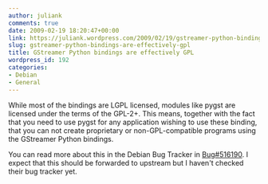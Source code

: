 ```yaml
---
author: juliank
comments: true
date: 2009-02-19 18:20:47+00:00
link: https://juliank.wordpress.com/2009/02/19/gstreamer-python-bindings-are-effectively-gpl/
slug: gstreamer-python-bindings-are-effectively-gpl
title: GStreamer Python bindings are effectively GPL
wordpress_id: 192
categories:
- Debian
- General
---
```


While most of the bindings are LGPL licensed, modules like pygst are licensed under the terms of the GPL-2+. This means, together with the fact that you need to use pygst for any application wishing to use these binding, that you can not create proprietary or non-GPL-compatible programs using the GStreamer Python bindings.

You can read more about this in the Debian Bug Tracker in [Bug#516190](http://bugs.debian.org/516190). I expect that this should be forwarded to upstream but I haven't checked their bug tracker yet. 
